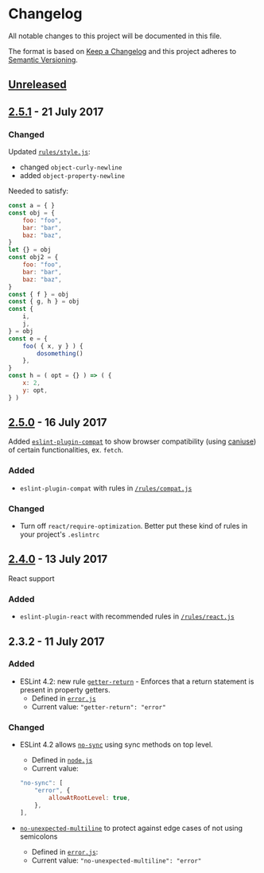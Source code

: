 <!-- markdownlint-disable no-duplicate-header -->

# Changelog

All notable changes to this project will be documented in this file.

The format is based on [Keep a Changelog](http://keepachangelog.com/en/1.0.0/)
and this project adheres to [Semantic Versioning](http://semver.org/spec/v2.0.0.html).

## [Unreleased]

## [2.5.1] - 21 July 2017

### Changed

Updated [`rules/style.js`](https://github.com/codemachiner/eslint-config/blob/master/rules/style.js):

- changed `object-curly-newline`
- added `object-property-newline`

Needed to satisfy:

```javascript
const a = { }
const obj = {
    foo: "foo",
    bar: "bar",
    baz: "baz",
}
let {} = obj
const obj2 = {
    foo: "foo",
    bar: "bar",
    baz: "baz",
}
const { f } = obj
const { g, h } = obj
const {
    i,
    j,
} = obj
const e = {
    foo( { x, y } ) {
        dosomething()
    },
}
const h = ( opt = {} ) => ( {
    x: 2,
    y: opt,
} )
```

## [2.5.0] - 16 July 2017

Added [`eslint-plugin-compat`](https://www.npmjs.com/package/eslint-plugin-compat) to show browser compatibility (using [caniuse](http://caniuse.com/)) of certain functionalities, ex. `fetch`.

### Added

- `eslint-plugin-compat` with rules in [`/rules/compat.js`](https://github.com/codemachiner/eslint-config/blob/master/rules/compat.js)

### Changed

- Turn off `react/require-optimization`. Better put these kind of rules in your project's `.eslintrc`

## [2.4.0] - 13 July 2017

React support

### Added

- `eslint-plugin-react` with recommended rules in [`/rules/react.js`](https://github.com/codemachiner/eslint-config/blob/master/rules/react.js)

## 2.3.2 - 11 July 2017

### Added

- ESLint 4.2: new rule [`getter-return`](http://eslint.org/docs/rules/getter-return) -  Enforces that a return statement is present in property getters.
    - Defined in [`error.js`](https://github.com/codemachiner/eslint-config/blob/master/rules/errors.js)
    - Current value: `"getter-return": "error"`

### Changed

- ESLint 4.2 allows [`no-sync`](http://eslint.org/docs/rules/no-sync) using sync methods on top level.
    - Defined in [`node.js`](https://github.com/codemachiner/eslint-config/blob/master/rules/node.js)
    - Current value:

    ```javascript
    "no-sync": [
        "error", {
            allowAtRootLevel: true,
        },
    ],
    ```
- [`no-unexpected-multiline`](http://eslint.org/docs/rules/no-unexpected-multiline) to protect against edge cases of not using semicolons
    - Defined in [`error.js`](https://github.com/codemachiner/eslint-config/blob/master/rules/errors.js):
    - Current value: `"no-unexpected-multiline": "error"`

[Unreleased]: https://github.com/codemachiner/eslint-rules/compare/v2.5.1...HEAD
[2.5.1]: https://github.com/codemachiner/eslint-rules/compare/v2.5.0...v2.5.1
[2.5.0]: https://github.com/codemachiner/eslint-rules/compare/v2.4.0...v2.5.0
[2.4.0]: https://github.com/codemachiner/eslint-rules/compare/v2.3.2...v2.4.0

